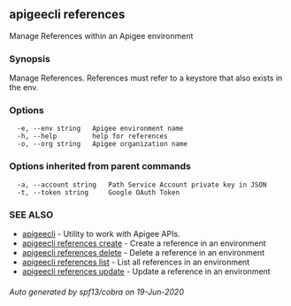 ## apigeecli references

Manage References within an Apigee environment

### Synopsis

Manage References. References must refer to a keystore that also exists in the env.

### Options

```
  -e, --env string   Apigee environment name
  -h, --help         help for references
  -o, --org string   Apigee organization name
```

### Options inherited from parent commands

```
  -a, --account string   Path Service Account private key in JSON
  -t, --token string     Google OAuth Token
```

### SEE ALSO

* [apigeecli](apigeecli.md)	 - Utility to work with Apigee APIs.
* [apigeecli references create](apigeecli_references_create.md)	 - Create a reference in an environment
* [apigeecli references delete](apigeecli_references_delete.md)	 - Delete a reference in an environment
* [apigeecli references list](apigeecli_references_list.md)	 - List all references in an environment
* [apigeecli references update](apigeecli_references_update.md)	 - Update a reference in an environment

###### Auto generated by spf13/cobra on 19-Jun-2020
